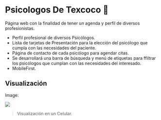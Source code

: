 # Psicologos De Texcoco 🖤
Página web con la finalidad de tener un agenda y perfil de diversos profesionistas.
- Perfil profesional de diversos Psicólogos.
- Lista de tarjetas de Presentación para la elección del psicólogo que cumpla con las necesidades del paciente.
- Página de contacto de cada psicólogo para agendar citas.
- Se desarrollará una barra de búsqueda y menú de etiquetas para ffiltrar los psicólogos que cumplan con las necesidades del interesado.
-  MobileFirst.

<h2>Visualización</h2>

Image:

![](https://psicologosdetexoco2021.carlosarturomt.com/assets/imgs/indexView.jpg)

> Visualización en un Celular.

